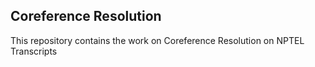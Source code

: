 ## Coreference Resolution

This repository contains the work on Coreference Resolution on NPTEL Transcripts


